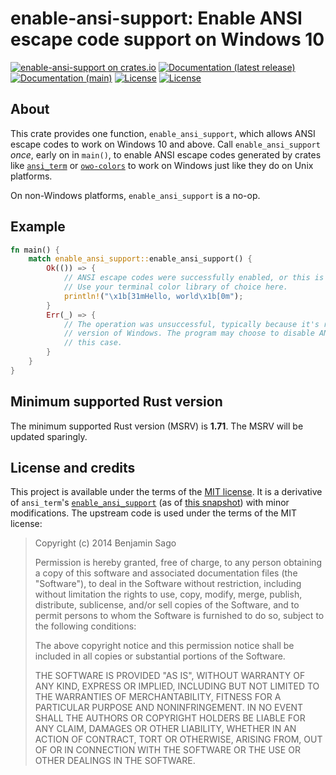 # enable-ansi-support: Enable ANSI escape code support on Windows 10

[![enable-ansi-support on crates.io](https://img.shields.io/crates/v/enable-ansi-support)](https://crates.io/crates/enable-ansi-support)
[![Documentation (latest release)](https://img.shields.io/badge/docs-latest%20release-brightgreen.svg)](https://docs.rs/enable-ansi-support/)
[![Documentation (main)](https://img.shields.io/badge/documentation-main-purple.svg)](https://sunshowers-code.github.io/enable-ansi-support/rustdoc/enable_ansi_support/)
[![License](https://img.shields.io/badge/license-Apache-green.svg)](LICENSE-APACHE)
[![License](https://img.shields.io/badge/license-MIT-green.svg)](LICENSE)

## About

This crate provides one function, `enable_ansi_support`, which allows ANSI escape codes to work on Windows 10 and above.
Call `enable_ansi_support` *once*, early on in `main()`, to enable ANSI escape codes generated by crates like
[`ansi_term`](https://docs.rs/ansi_term) or [`owo-colors`](https://docs.rs/owo-colors) to work on Windows just like they
do on Unix platforms.

On non-Windows platforms, `enable_ansi_support` is a no-op.

## Example

```rust
fn main() {
    match enable_ansi_support::enable_ansi_support() {
        Ok(()) => {
            // ANSI escape codes were successfully enabled, or this is a non-Windows platform.
            // Use your terminal color library of choice here.
            println!("\x1b[31mHello, world\x1b[0m");
        }
        Err(_) => {
            // The operation was unsuccessful, typically because it's running on an older
            // version of Windows. The program may choose to disable ANSI color code output in
            // this case.
        }
    }
}
```

## Minimum supported Rust version

The minimum supported Rust version (MSRV) is **1.71**. The MSRV will be updated sparingly.

## License and credits

This project is available under the terms of the [MIT license](LICENSE). It is a derivative of `ansi_term`'s
[`enable_ansi_support`](https://github.com/ogham/rust-ansi-term/blob/master/src/windows.rs)
(as of [this snapshot](https://github.com/ogham/rust-ansi-term/blob/ff7eba98d55ad609c7fcc8c7bb0859b37c7545cc/src/windows.rs))
with minor modifications. The upstream code is used under the terms of the MIT license:

> Copyright (c) 2014 Benjamin Sago
>
> Permission is hereby granted, free of charge, to any person obtaining a copy
> of this software and associated documentation files (the "Software"), to deal
> in the Software without restriction, including without limitation the rights
> to use, copy, modify, merge, publish, distribute, sublicense, and/or sell
> copies of the Software, and to permit persons to whom the Software is
> furnished to do so, subject to the following conditions:
>
> The above copyright notice and this permission notice shall be included in all
> copies or substantial portions of the Software.
>
> THE SOFTWARE IS PROVIDED "AS IS", WITHOUT WARRANTY OF ANY KIND, EXPRESS OR
> IMPLIED, INCLUDING BUT NOT LIMITED TO THE WARRANTIES OF MERCHANTABILITY,
> FITNESS FOR A PARTICULAR PURPOSE AND NONINFRINGEMENT. IN NO EVENT SHALL THE
> AUTHORS OR COPYRIGHT HOLDERS BE LIABLE FOR ANY CLAIM, DAMAGES OR OTHER
> LIABILITY, WHETHER IN AN ACTION OF CONTRACT, TORT OR OTHERWISE, ARISING FROM,
> OUT OF OR IN CONNECTION WITH THE SOFTWARE OR THE USE OR OTHER DEALINGS IN THE
> SOFTWARE.

